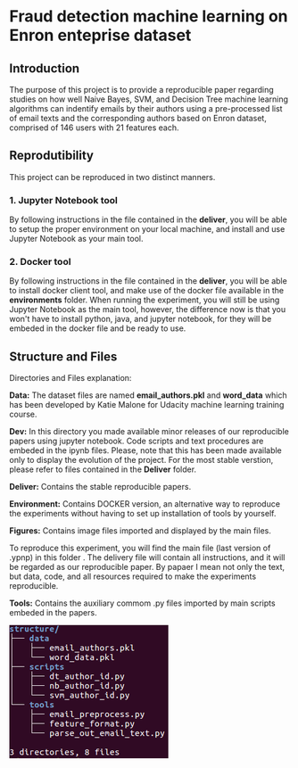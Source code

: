 
# Fraud detection machine learning on Enron enteprise dataset

## Introduction

The purpose of this project is to provide a reproducible paper regarding studies on how well Naive Bayes, SVM, and Decision Tree machine learning algorithms can indentify emails by their authors using a pre-processed list of email texts and the corresponding authors based on Enron dataset, comprised of 146 users with 21 features each.

## Reprodutibility
This project can be reproduced in two distinct manners.

### 1. Jupyter Notebook tool
By following instructions in the file contained in the **deliver**, you will be able to setup the proper environment on your local machine, and install and use Jupyter Notebook as your main tool.

### 2. Docker tool
By following instructions in the file contained in the **deliver**, you will be able to install docker client tool, and make use of the docker file available in the **environments** folder. When running the experiment, you will still be using Jupyter Notebook as the main tool, however, the difference now is that you won't have to install python, java, and jupyter notebook, for they will be embeded in the docker file and be ready to use.


## Structure and Files

Directories and Files explanation:

**Data:** The dataset files are named **email_authors.pkl** and **word_data** which has been developed by Katie Malone for Udacity machine learning training course.

**Dev:** In this directory you made available minor releases of our reproducible papers using jupyter notebook. Code scripts and text procedures are embeded in the ipynb files. Please, note that this has been made available only to display the evolution of the project. For the most stable verstion, please refer to files contained in the **Deliver** folder.

**Deliver:** Contains the stable reproducible papers.

**Environment:** Contains DOCKER version, an alternative way to reproduce the experiments without having to set up installation of tools by yourself. 

**Figures:** Contains image files imported and displayed by the main files.

To reproduce this experiment, you will find the main file (last version of .ypnp) in this folder . The delivery file will contain all instructions, and it will be regarded as our reproducible paper. By papaer I mean not only the text, but data, code, and all resources required to make the experiments reproducible. 

**Tools:** Contains the auxiliary commom .py files imported by main scripts embeded in the papers.

<img src="structure.png" />




